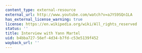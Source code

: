 ```yaml
---
content_type: external-resource
external_url: http://www.youtube.com/watch?v=aJYS9SQn1LA
has_external_license_warning: true
license: https://en.wikipedia.org/wiki/All_rights_reserved
status: ''
title: Interview with Yann Martel
uid: b4bba727-56ef-4d34-b7fd-c53e5139f452
wayback_url: ''
---
```

